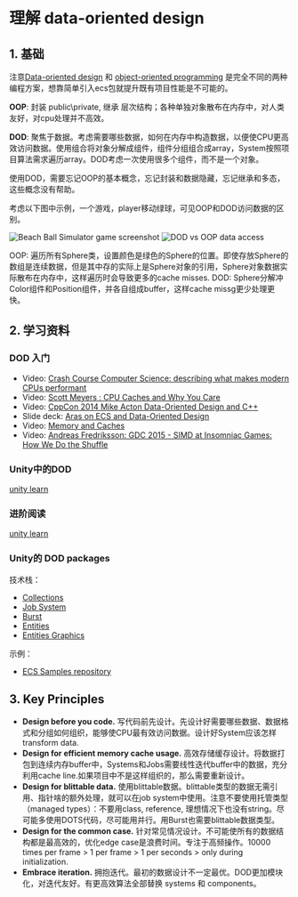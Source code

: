 # 理解 data-oriented design

## 1. 基础

注意[Data-oriented design](https://en.wikipedia.org/wiki/Data-oriented_design) 和 [object-oriented programming](https://en.wikipedia.org/wiki/Object-oriented_programming) 是完全不同的两种编程方案，想靠简单引入ecs包就提升既有项目性能是不可能的。

**OOP**: 封装 public\private, 继承 层次结构；各种单独对象散布在内存中，对人类友好，对cpu处理并不高效。

**DOD**: 聚焦于数据。考虑需要哪些数据，如何在内存中构造数据，以便使CPU更高效访问数据。使用组合将对象分解成组件，组件分组组合成array，System按照项目算法需求遍历array。DOD考虑一次使用很多个组件，而不是一个对象。

使用DOD，需要忘记OOP的基本概念，忘记封装和数据隐藏，忘记继承和多态，这些概念没有帮助。

考虑以下图中示例，一个游戏，player移动绿球，可见OOP和DOD访问数据的区别。

![Beach Ball Simulator game screenshot](./pictures/1_ball_game.png)
![DOD vs OOP data access](./pictures/1_oop_vs_dod.png)

OOP: 遍历所有Sphere类，设置颜色是绿色的Sphere的位置。即使存放Sphere的数组是连续数据，但是其中存的实际上是Sphere对象的引用，Sphere对象数据实际散布在内存中，这样遍历时会导致更多的cache misses.
DOD: Sphere分解冲Color组件和Position组件，并各自组成buffer，这样cache missg更少处理更快。

## 2. 学习资料

### DOD 入门

- Video: [Crash Course Computer Science: describing what makes modern CPUs performant](https://www.youtube.com/watch?v=rtAlC5J1U40)
- Video: [Scott Meyers : CPU Caches and Why You Care](https://www.youtube.com/watch?v=WDIkqP4JbkE)
- Video: [CppCon 2014 Mike Acton Data-Oriented Design and C++](https://www.youtube.com/watch?v=92KFSD3ObrY)
- Slide deck: [Aras on ECS and Data-Oriented Design](http://aras-p.info/texts/files/2018Academy%20-%20ECS-DoD.pdf)
- Video: [Memory and Caches](https://youtu.be/4_smHyqgDTU)
- Video: [Andreas Fredriksson: GDC 2015 - SIMD at Insomniac Games: How We Do the Shuffle](https://gdcvault.com/play/1022248/SIMD-at-Insomniac-Games-How)

### Unity中的DOD

[unity learn](https://learn.unity.com/tutorial/part-1-understand-data-oriented-design)

### 进阶阅读

[unity learn](https://learn.unity.com/tutorial/part-1-understand-data-oriented-design)

### Unity的 DOD packages

技术栈：

- [Collections](https://docs.unity3d.com/Packages/com.unity.collections@latest)
- [Job System](https://docs.unity3d.com/Manual/JobSystem.html)
- [Burst](https://docs.unity3d.com/Packages/com.unity.burst@latest)
- [Entities](https://docs.unity3d.com/Packages/com.unity.entities@latest)
- [Entities Graphics](https://docs.unity3d.com/Packages/com.unity.entities.graphics@latest)

示例：

- [ECS Samples repository](https://github.com/Unity-Technologies/EntityComponentSystemSamples)


## 3. Key Principles

- **Design before you code.** 写代码前先设计。先设计好需要哪些数据、数据格式和分组如何组织，能够使CPU最有效访问数据。设计好System应该怎样transform data.
- **Design for efficient memory cache usage.** 高效存储缓存设计。将数据打包到连续内存buffer中，Systems和Jobs需要线性迭代buffer中的数据，充分利用cache line.如果项目中不是这样组织的，那么需要重新设计。
- **Design for blittable data.** 使用blittable数据。blittable类型的数据无需引用、指针啥的额外处理，就可以在job system中使用。注意不要使用托管类型（managed types）：不要用class, reference, 理想情况下也没有string。尽可能多使用DOTS代码，尽可能用并行。用Burst也需要blittable数据类型。
- **Design for the common case.** 针对常见情况设计。不可能使所有的数据结构都是最高效的，优化edge case是浪费时间。专注于高频操作。10000 times per frame > 1 per frame > 1 per seconds > only during initialization.
- **Embrace iteration.** 拥抱迭代。最初的数据设计不一定最优。DOD更加模块化，对迭代友好。有更高效算法全部替换 systems 和 components。
